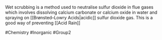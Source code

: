 Wet scrubbing is a method used to neutralise sulfur dioxide in flue gases which involves dissolving calcium carbonate or calcium oxide in water and spraying on [[Brønsted–Lowry Acids|acidic]] sulfur dioxide gas. This is a good way of preventing [[Acid Rain]]

#Chemistry #Inorganic #Group2 